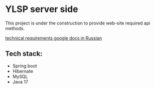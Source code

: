# YLSP server side 

This project is under the construction to provide web-site required api 
methods. 

[technical requirements google docs in Russian](https://docs.google.com/document/d/19mlSDEqCw4Uy9tP0gycVQIxjqVdAYsHq9PhKuQJki8k/edit?usp=sharing)

Tech stack:
---
* Spring boot
* Hibernate
* MySQL
* Java 17



